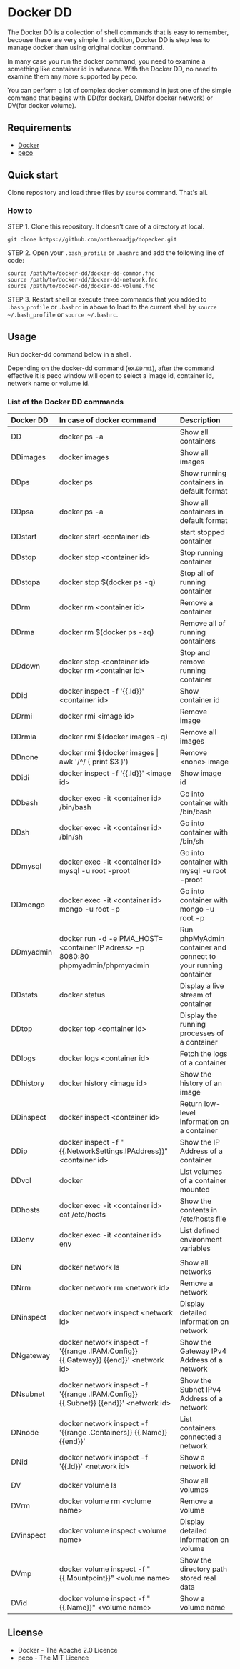 # Docker DD

The Docker DD is a collection of shell commands that is easy to remember, becouse these are very simple. In addition, Docker DD is step less to manage docker than using original docker command.

In many case you run the docker command, you need to examine a something like container id in advance. With the Docker DD, no need to examine them any more supported by peco.

You can perform a lot of complex docker command in just one of the simple command that begins with DD(for docker), DN(for docker network) or DV(for docker volume).

## Requirements

* [Docker](http://www.docker.com/)
* [peco](https://github.com/peco/peco)

## Quick start

Clone repository and load three files by ``source`` command. That's all. 

### How to

STEP 1. Clone this repository. It doesn't care of a directory at local.

```
git clone https://github.com/ontheroadjp/dopecker.git
```

STEP 2. Open your ``.bash_profile`` or ``.bashrc`` and add the following line of code:

```
source /path/to/docker-dd/docker-dd-common.fnc
source /path/to/docker-dd/docker-dd-network.fnc
source /path/to/docker-dd/docker-dd-volume.fnc
```

STEP 3. Restart shell or execute three commands that you added to ``.bash_profile`` or ``.bashrc`` in above to load to the current shell by ``source ~/.bash_profile`` or ``source ~/.bashrc``.

## Usage

Run docker-dd command below in a shell.

Depending on the docker-dd command (ex.``DDrmi``), after the command effective it is peco window will open to select a image id, container id, network name or volume id.

### List of the Docker DD commands

|Docker DD|In case of docker command|Description|
|:---|:---|:---|
|DD|docker ps -a|Show all containers|
|DDimages|docker images |Show all images|
|DDps|docker ps|Show running containers in default format|
|DDpsa|docker ps -a|Show all containers in default format|
|DDstart|docker start \<container id>|start stopped container|
|DDstop|docker stop \<container id>|Stop running container|
|DDstopa|docker stop $(docker ps -q)|Stop all of running container|
|DDrm|docker rm \<container id>|Remove a container|
|DDrma|docker rm $(docker ps -aq)|Remove all of running containers|
|DDdown|docker stop \<container id><br>docker rm \<container id>|Stop and remove running container|
|DDid|docker inspect -f '{{.Id}}' \<container id>|Show container id|
|DDrmi|docker rmi \<image id>|Remove image|
|DDrmia|docker rmi $(docker images -q)|Remove all images|
|DDnone|docker rmi $(docker images \| awk '/^<none>/ { print $3 }')|Remove \<none> image|
|DDidi|docker inspect -f '{{.Id}}' \<image id>|Show image id|
|DDbash|docker exec -it \<container id> /bin/bash|Go into container with /bin/bash|
|DDsh|docker exec -it \<container id> /bin/sh|Go into container with /bin/sh|
|DDmysql|docker exec -it \<container id> mysql -u root -proot|Go into container with mysql -u root -proot|
|DDmongo|docker exec -it \<container id> mongo -u root -p|Go into container with mongo -u root -p|
|DDmyadmin|docker run -d -e PMA_HOST=\<container IP adress> -p 8080:80 phpmyadmin/phpmyadmin|Run phpMyAdmin container and connect to your running container|
|DDstats|docker status|Display a live stream of container|
|DDtop|docker top \<container id>|Display the running processes of a container|
|DDlogs|docker logs \<container id>|Fetch the logs of a container|
|DDhistory|docker history \<image id>|Show the history of an image|
|DDinspect|docker inspect \<container id>|Return low-level information on a container|
|DDip|docker inspect -f "{{.NetworkSettings.IPAddress}}" \<container id>|Show the IP Address of a container|
|DDvol|docker |List volumes of a container mounted|
|DDhosts|docker exec -it \<container id> cat /etc/hosts|Show the contents in /etc/hosts file |
|DDenv|docker exec -it \<container id> env|List defined environment variables|
||
|DN|docker network ls|Show all networks|
|DNrm|docker network rm \<network id>|Remove a network|
|DNinspect|docker network inspect \<network id>|Display detailed information on network|
|DNgateway|docker network inspect -f '{{range .IPAM.Config}} {{.Gateway}} {{end}}' \<network id>|Show the Gateway IPv4 Address of a network|
|DNsubnet|docker network inspect -f '{{range .IPAM.Config}} {{.Subnet}} {{end}}' \<network id>|Show the Subnet IPv4 Address of a network|
|DNnode|docker network inspect -f '{{range .Containers}} {{.Name}} {{end}}'|List containers connected a network|
|DNid|docker network inspect -f '{{.Id}}' \<network id>|Show a network id |
||
|DV|docker volume ls|Show all volumes|
|DVrm|docker volume rm \<volume name>|Remove a volume|
|DVinspect|docker volume inspect \<volume name>|Display detailed information on volume|
|DVmp|docker volume inspect -f "{{.Mountpoint}}" \<volume name>|Show the directory path stored real data|
|DVid|docker volume inspect -f "{{.Name}}" \<volume name>|Show a volume name|

## License

* Docker - The Apache 2.0 Licence
* peco - The MIT Licence